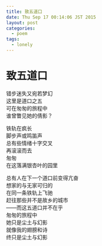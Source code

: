 ```yaml
---
title: 致五道口
date: Thu Sep 17 00:14:06 JST 2015
layout: post
categories:
  - poem
tags:
  - lonely
---
```

# 致五道口
错步迷失又宛若梦幻  
这里是道口之五  
可在匆匆的旅程中  
谁曾瞥见她的倩影？  

铁轨在疯长  
脚步声或鸣笛声  
总有些情绪十字交叉  
再滚滚而去  
匆匆  
在这落满银杏叶的园里  

总有人在下一个道口前变得亢奋  
想家的与无家可归的  
在同一条铁轨上飞驰  
赶往那些并不是故乡的城市  
——而这五道口并不在乎  
匆匆的旅程中  
她只是尘土与幻影  
就像我的翅膀和诗  
终只是尘土与幻影  
